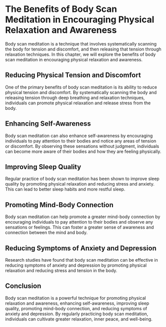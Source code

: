 The Benefits of Body Scan Meditation in Encouraging Physical Relaxation and Awareness
======================================================================================================================

Body scan meditation is a technique that involves systematically scanning the body for tension and discomfort, and then releasing that tension through relaxation techniques. In this chapter, we will explore the benefits of body scan meditation in encouraging physical relaxation and awareness.

Reducing Physical Tension and Discomfort
----------------------------------------

One of the primary benefits of body scan meditation is its ability to reduce physical tension and discomfort. By systematically scanning the body and releasing tension through deep breathing and relaxation techniques, individuals can promote physical relaxation and release stress from the body.

Enhancing Self-Awareness
------------------------

Body scan meditation can also enhance self-awareness by encouraging individuals to pay attention to their bodies and notice any areas of tension or discomfort. By observing these sensations without judgment, individuals can become more aware of their bodies and how they are feeling physically.

Improving Sleep Quality
-----------------------

Regular practice of body scan meditation has been shown to improve sleep quality by promoting physical relaxation and reducing stress and anxiety. This can lead to better sleep habits and more restful sleep.

Promoting Mind-Body Connection
------------------------------

Body scan meditation can help promote a greater mind-body connection by encouraging individuals to pay attention to their bodies and observe any sensations or feelings. This can foster a greater sense of awareness and connection between the mind and body.

Reducing Symptoms of Anxiety and Depression
-------------------------------------------

Research studies have found that body scan meditation can be effective in reducing symptoms of anxiety and depression by promoting physical relaxation and reducing stress and tension in the body.

Conclusion
----------

Body scan meditation is a powerful technique for promoting physical relaxation and awareness, enhancing self-awareness, improving sleep quality, promoting mind-body connection, and reducing symptoms of anxiety and depression. By regularly practicing body scan meditation, individuals can cultivate greater relaxation, inner peace, and well-being.


